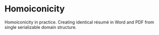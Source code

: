 Homoiconicity
=============

Homoiconicity in practice. Creating identical résumé in Word and PDF from single serializable domain structure.
